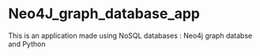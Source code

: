 # Neo4J_graph_database_app
This is an application made using NoSQL databases : Neo4j graph databse and Python
